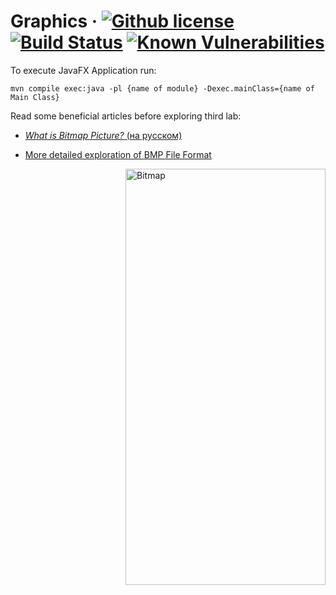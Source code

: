 # Graphics &middot; [![Github license](https://img.shields.io/badge/license-Apache%202.0-purple.svg)](https://opensource.org/licenses/Apache-2.0) [![Build Status](https://travis-ci.org/Blahodatny/Graphics.svg?branch=master)](https://travis-ci.org/Blahodatny/Graphics) [![Known Vulnerabilities](https://snyk.io/test/github/Blahodatny/Graphics/badge.svg?targetFile=pom.xml)](https://snyk.io/test/github/Blahodatny/Graphics?targetFile=pom.xml)

To execute JavaFX Application run:
``````
mvn compile exec:java -pl {name of module} -Dexec.mainClass={name of Main Class}
``````

Read some beneficial articles before exploring third lab:

* [*What is Bitmap Picture?* (на русском)](https://ru.wikipedia.org/wiki/BMP)

* [More detailed exploration of BMP File Format](https://en.wikipedia.org/wiki/BMP_file_format)

<img src ="https://upload.wikimedia.org/wikipedia/commons/c/c4/BMPfileFormat.png" align="right" alt="Bitmap" height="666" width="320"></img>
